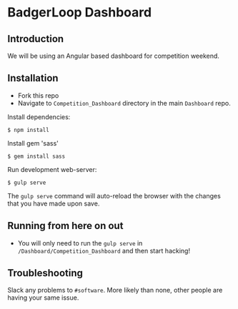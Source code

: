 # BadgerLoop Dashboard

## Introduction
We will be using an Angular based dashboard for competition weekend.

## Installation
+ Fork this repo
+ Navigate to `Competition_Dashboard` directory in the main `Dashboard` repo.

Install dependencies:

    $ npm install

Install gem 'sass'

    $ gem install sass

Run development web-server:

    $ gulp serve

The `gulp serve` command will auto-reload the browser with the changes that you have made upon save.

## Running from here on out
+ You will only need to run the `gulp serve` in `/Dashboard/Competition_Dashboard` and then start hacking!

## Troubleshooting
Slack any problems to `#software`.  More likely than none, other people are having your same issue.
